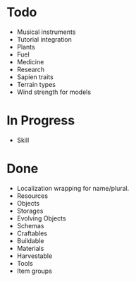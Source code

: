 # Todo
 - Musical instruments
 - Tutorial integration
 - Plants
 - Fuel
 - Medicine
 - Research
 - Sapien traits
 - Terrain types
 - Wind strength for models
 
 # In Progress
 - Skill


# Done
 - Localization wrapping for name/plural.
 - Resources
 - Objects
 - Storages
 - Evolving Objects
 - Schemas 
 - Craftables
 - Buildable
 - Materials
 - Harvestable
 - Tools
 - Item groups
